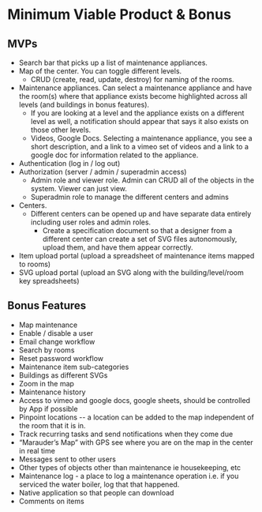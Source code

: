 # Minimum Viable Product & Bonus

## MVPs
- Search bar that picks up a list of maintenance appliances.
- Map of the center. You can toggle different levels. 
  - CRUD (create, read, update, destroy) for naming of the rooms. 
- Maintenance appliances. Can select a maintenance appliance and have the room(s) where that appliance exists become highlighted across all levels (and buildings in bonus features). 
  - If you are looking at a level and the appliance exists on a different level as well, a notification should appear that says it also exists on those other levels. 
  - Videos, Google Docs. Selecting a maintenance appliance, you see a short description, and a link to a vimeo set of videos and a link to a google doc for information related to the appliance. 
- Authentication (log in / log out)
- Authorization (server / admin / superadmin access)
  - Admin role and viewer role. Admin can CRUD all of the objects in the system. Viewer can just view.
  - Superadmin role to manage the different centers and admins
- Centers. 
  - Different centers can be opened up and have separate data entirely including user roles and admin roles. 
    - Create a specification document so that a designer from a different center can create a set of SVG files autonomously, upload them, and have them appear correctly. 
- Item upload portal (upload a spreadsheet of maintenance items mapped to rooms)
- SVG upload portal (upload an SVG along with the building/level/room key spreadsheets)

## Bonus Features
- Map maintenance
- Enable / disable a user
- Email change workflow
- Search by rooms
- Reset password workflow
- Maintenance item sub-categories
- Buildings as different SVGs
- Zoom in the map
- Maintenance history
- Access to vimeo and google docs, google sheets, should be controlled by App if possible
- Pinpoint locations -- a location can be added to the map independent of the room that it is in. 
- Track recurring tasks and send notifications when they come due
- “Marauder’s Map” with GPS see where you are on the map in the center in real time
- Messages sent to other users
- Other types of objects other than maintenance ie housekeeping, etc
- Maintenance log - a place to log a maintenance operation i.e. if you serviced the water boiler, log that that happened. 
- Native application so that people can download
- Comments on items
